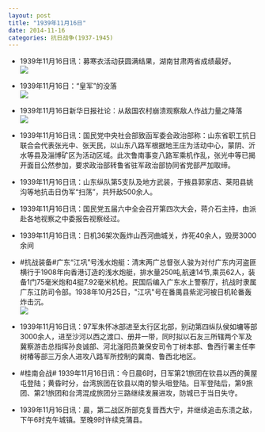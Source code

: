 ```yaml
---
layout: post
title: "1939年11月16日"
date: 2014-11-16
categories: 抗日战争(1937-1945)
---
```


<meta name="referrer" content="no-referrer" />

- 1939年11月16日讯：募寒衣活动获圆满结果，湖南甘肃两省成绩最好。 <br/><img src="https://ww1.sinaimg.cn/large/aca367d8jw1emd8gl7wwdj20ec0c90u7.jpg" />

- 1939年11月16日：“皇军”的没落 <br/><img src="https://ww2.sinaimg.cn/large/aca367d8jw1emd6q0awkrj20ig1dsqhy.jpg" />

- 1939年11月16日新华日报社论：从敌国农村崩溃观察敌人作战力量之降落 <br/><img src="https://ww3.sinaimg.cn/large/aca367d8jw1emd4zc0dobj211o0hb0zc.jpg" />

- 1939年11月16日讯：国民党中央社会部致函军委会政治部称：山东省职工抗日联合会代表张光中、张天民，以山东八路军根据地王庄为活动中心，蒙阴、沂水等县及淄博矿区为活动区域。此次鲁南事变八路军乘机作乱，张光中等已揭开面目公然参加，要求政治部转鲁省驻军政治部协同省党部严加取缔。 

- 1939年11月16日讯：山东纵队第5支队及地方武装，于掖县郭家店、莱阳县姚沟等地抗击日伪军“扫荡”，共歼敌500余人。 

- 1939年11月16日讯：国民党五届六中全会召开第四次大会，蒋介石主持，由派赴各地视察之中委报告视察经过。 

- 1939年11月16日讯：日机36架次轰炸山西河曲城关，炸死40余人，毁房3000余间 

- #抗战装备#广东“江巩”号浅水炮艇：清末两广总督张人骏为对付广东内河盗匪横行于1908年向香港订造的浅水炮艇，排水量250吨,航速14节,乘员62人，装备1门75毫米炮和4挺7.92毫米机枪。民国后编入广东水上警察厅，抗战时隶属广东江防司令部。1938年10月25日，"江巩"号在番禺县紫泥河被日机轮番轰炸击沉。 <br/><img src="https://ww4.sinaimg.cn/large/aca367d8jw1emclwofiq5j20es0a50to.jpg" />

- 1939年11月16日讯：97军朱怀冰部进至太行区北部，别动第四纵队侯如墉等部3000余人，进至沙河以西之渡口、册井一带，同时拟以石友三所辖两个军及冀察游击总指挥孙良诚部、河北滏阳员兼保安司令丁树本部、鲁西行署主任李树椿等部三万余人进攻八路军所控制的冀南、鲁西北地区。 

- #桂南会战# 1939年11月16日讯：今日晨6时，日军第21旅团在钦县以西的黄屋屯登陆；黄昏时分，台湾旅团在钦县以南的黎头咀登陆。日军登陆后，第9旅团、第21旅团和台湾混成旅团分三路继续发展进攻，防城已于当日失守。 

- 1939年11月16日讯：晨，第二战区所部克复晋西大宁，并继续追击东溃之敌，下午6时克午城镇。至晚9时许续克蒲县。 

